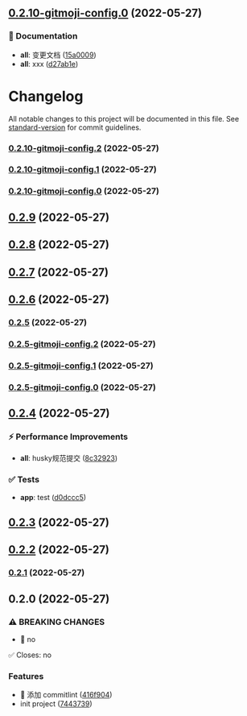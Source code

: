 ## [0.2.10-gitmoji-config.0](https://github.com/ink-song/vue3-ui-demo/compare/v0.2.9...v0.2.10-gitmoji-config.0) (2022-05-27)


### 📝 Documentation

* **all**: 变更文档 ([15a0009](https://github.com/ink-song/vue3-ui-demo/commit/15a0009))
* **all**: xxx ([d27ab1e](https://github.com/ink-song/vue3-ui-demo/commit/d27ab1e))



# Changelog

All notable changes to this project will be documented in this file. See [standard-version](https://github.com/conventional-changelog/standard-version) for commit guidelines.

### [0.2.10-gitmoji-config.2](https://github.com/ink-song/vue3-ui-demo/compare/v0.2.9...v0.2.10-gitmoji-config.2) (2022-05-27)

### [0.2.10-gitmoji-config.1](https://github.com/ink-song/vue3-ui-demo/compare/v0.2.9...v0.2.10-gitmoji-config.1) (2022-05-27)

### [0.2.10-gitmoji-config.0](https://github.com/ink-song/vue3-ui-demo/compare/v0.2.9...v0.2.10-gitmoji-config.0) (2022-05-27)

## [0.2.9](https://github.com/ink-song/vue3-ui-demo/compare/v0.2.8...v0.2.9) (2022-05-27)



## [0.2.8](https://github.com/ink-song/vue3-ui-demo/compare/v0.2.7...v0.2.8) (2022-05-27)



## [0.2.7](https://github.com/ink-song/vue3-ui-demo/compare/v0.2.6...v0.2.7) (2022-05-27)



## [0.2.6](https://github.com/ink-song/vue3-ui-demo/compare/v0.2.5...v0.2.6) (2022-05-27)



### [0.2.5](https://github.com/ink-song/vue3-ui-demo/compare/v0.2.4...v0.2.5) (2022-05-27)

### [0.2.5-gitmoji-config.2](https://github.com/ink-song/vue3-ui-demo/compare/v0.2.4...v0.2.5-gitmoji-config.2) (2022-05-27)

### [0.2.5-gitmoji-config.1](https://github.com/ink-song/vue3-ui-demo/compare/v0.2.4...v0.2.5-gitmoji-config.1) (2022-05-27)

### [0.2.5-gitmoji-config.0](https://github.com/ink-song/vue3-ui-demo/compare/v0.2.4...v0.2.5-gitmoji-config.0) (2022-05-27)

## [0.2.4](https://github.com/ink-song/vue3-ui-demo/compare/v0.2.3...v0.2.4) (2022-05-27)


### ⚡ Performance Improvements

* **all**: husky规范提交 ([8c32923](https://github.com/ink-song/vue3-ui-demo/commit/8c32923))


### ✅ Tests

* **app**: test ([d0dccc5](https://github.com/ink-song/vue3-ui-demo/commit/d0dccc5))



## [0.2.3](https://github.com/ink-song/vue3-ui-demo/compare/v0.2.2...v0.2.3) (2022-05-27)



## [0.2.2](https://github.com/ink-song/vue3-ui-demo/compare/v0.2.1...v0.2.2) (2022-05-27)

### [0.2.1](https://github.com/ink-song/vue3-ui-demo/compare/v0.2.0...v0.2.1) (2022-05-27)

## 0.2.0 (2022-05-27)

### ⚠ BREAKING CHANGES

- 🧨 no

✅ Closes: no

### Features

- 🎸 添加 commitlint ([416f904](https://github.com/ink-song/vue3-ui-demo/commit/416f90470bd2b7f4983a4114e470911e9c442dd0))
- init project ([7443739](https://github.com/ink-song/vue3-ui-demo/commit/7443739cbffe61190f1796a12c9cacd903b70ebd))
